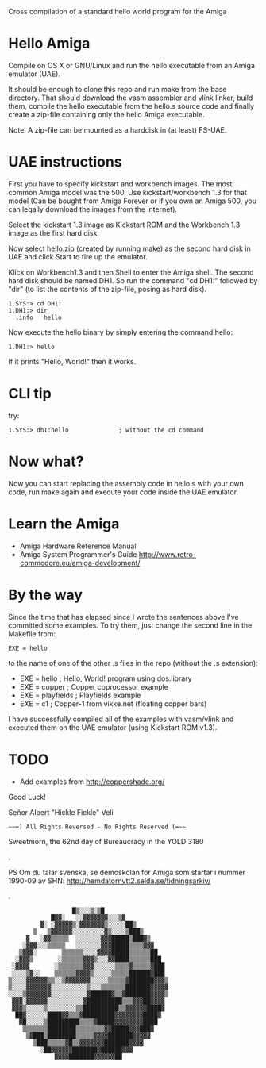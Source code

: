 Cross compilation of a standard hello world program for the Amiga

Hello Amiga
===========

Compile on OS X or GNU/Linux and run the hello executable from an
Amiga emulator (UAE).

It should be enough to clone this repo and run make from the base
directory. That should download the vasm assembler and vlink linker,
build them, compile the hello executable from the hello.s source code
and finally create a zip-file containing only the hello Amiga
executable.

Note. A zip-file can be mounted as a harddisk in (at least) FS-UAE.


UAE instructions
================

First you have to specify kickstart and workbench images. The most
common Amiga model was the 500. Use kickstart/workbench 1.3 for that
model (Can be bought from Amiga Forever or if you own an Amiga 500,
you can legally download the images from the internet).

Select the kickstart 1.3 image as Kickstart ROM and the Workbench 1.3
image as the first hard disk.

Now select hello.zip (created by running make) as the second hard disk
in UAE and click Start to fire up the emulator.

Klick on Workbench1.3 and then Shell to enter the Amiga shell. The
second hard disk should be named DH1. So run the command "cd DH1:"
followed by "dir" (to list the contents of the zip-file, posing as
hard disk).

    1.SYS:> cd DH1:
    1.DH1:> dir
      .info   hello

Now execute the hello binary by simply entering the command hello:

    1.DH1:> hello

If it prints "Hello, World!" then it works.


CLI tip
=======

try:

    1.SYS:> dh1:hello              ; without the cd command


Now what?
=========

Now you can start replacing the assembly code in hello.s with your own
code, run make again and execute your code inside the UAE emulator.


Learn the Amiga
===============

* Amiga Hardware Reference Manual
* Amiga System Programmer's Guide
  http://www.retro-commodore.eu/amiga-development/


By the way
==========

Since the time that has elapsed since I wrote the sentences above I've
committed some examples. To try them, just change the second line in
the Makefile from:

    EXE = hello

to the name of one of the other .s files in the repo (without the .s
extension):

* EXE = hello        ; Hello, World! program using dos.library
* EXE = copper       ; Copper coprocessor example
* EXE = playfields   ; Playfields example
* EXE = c1           ; Copper-1 from vikke.net (floating copper bars)

I have successfully compiled all of the examples with vasm/vlink and
executed them on the UAE emulator (using Kickstart ROM v1.3).


TODO
====

* Add examples from http://coppershade.org/


Good Luck!


Señor Albert "Hickle Fickle" Veli

    ~~=) All Rights Reversed - No Rights Reserved (=~~

Sweetmorn, the 62nd day of Bureaucracy in the YOLD 3180

.

PS Om du talar svenska, se demoskolan för Amiga som startar i nummer
1990-09 av SHN: http://hemdatornytt2.selda.se/tidningsarkiv/

.

```
                  █▒░░░▒░▒█
            █▓▓░   ░░▓▓▓▓▓▓▓░░░▒▓
         ▓░ ░▓▓▓▓▓▒░▓▓▓▓▓▓▓▒░░░░░██▒
       ▒   ▒▓▓▓▓▓▓░░░░░░░░░▓▒░░░░▒███▒
     ▓   ░▓▓▒▒▒▒▒  ░░░░░░░▓▓▓█████▒███▓▒
    ░▓▓▓░░░▒▒▒▒▒   ░░░░░░░▓▓▓█████▒▒▒▒▓▓▓
   ▒▓▓▓░       ▒▒▒▒▒▒░░░░▓▓▓▓█████▒▒▒▒▒▒██
  ░▓▓▓▒       ░▒▒▒▒▒▒▓▓▓▒░░░▓▓████▒▒▒▒▒▒███
 ░▓▓▓▓       ░▒▒▒▒▒▒▒▓▓▓░░░░░░▒▒▒▒▓▒▒▒▒▒▓███
 ░░░░▒▓░░    ▒▒▒▒▒▒▓▓▓▓▒░░░░░▒▒▒▒▒██████▓███
▒░░░░▓▓▓▓▓▓▒▒░░▒▓▓▓▓▓▓▓░░░░░▒▒▒▒▒▓███████▓▓▓▒
▒░░░░▓▓▓▓▓▓▓░░░░░░░░░░▒░░░▒▒▒▒▒▒▒███████▓▓▓▓▓
░░░░▒▓▓▓▓▓▓▓░░░░░░░░░░▓██████▓▒▒▓███████▓▓▓▓▒
 ▓▓▓░▓▓▓▓▓▓░░░░░░░░░░▓██████████▒▒▒▓▓▓██▓▓▓▓
 ▓▓▓▒░░░░░▒░░░░░░░░▒▒██████████▒▒▓▓▓▓▓▓████▓
  ██▓░░░░░░████▓▓▒▒▒▓█████████▓▓▓▓▓▓▓▓████▓
   ▓█░░░░░▒█████████▒▒▒▒▓█████▓▓▓▓▓▓▓▓████
    ▒▒▒▒▒▒▒████████▒▒▒▒▒▒▒▒▓▓█████▓▓▓███▓
     ▒▓███▒████████▒▒▒▒▒▓▓▓▓███████▓▓▓▓▓
       ▒███▒▒▒▒▒▓█▒▒▓▓▓▓▓▓▓███████▓▓▓▓
         ░██▓▓▓▓▓▓███████▓██████▓▓▓
             ▓▓▓▓███████▓▓▓▓▓▓██
```
